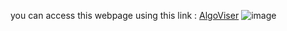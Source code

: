 you can access this webpage using this link : <a href = "https://algoviser.vercel.app" target="_blank">AlgoViser</a> 
![image](https://github.com/user-attachments/assets/195b963d-d519-4c97-b443-1a3c2f3af00b)
